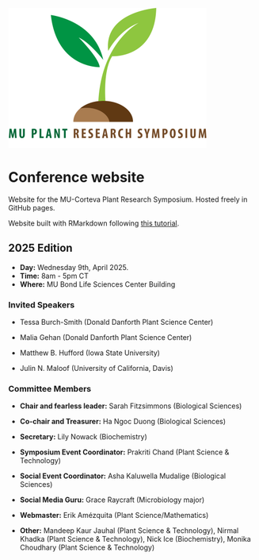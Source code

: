 ![](./figs25/mups_logo_small.png)

# Conference website

Website for the MU-Corteva Plant Research Symposium. Hosted freely in GitHub pages.

Website built with RMarkdown following [this tutorial](https://www.andreashandel.com/posts/2021-01-11-simple-github-website/index.html).

## 2025 Edition

- **Day:** Wednesday 9th, April 2025.
- **Time:** 8am - 5pm CT
- **Where:** MU Bond Life Sciences Center Building

### Invited Speakers

* Tessa Burch-Smith (Donald Danforth Plant Science Center)

* Malia Gehan (Donald Danforth Plant Science Center)

* Matthew B. Hufford (Iowa State University)

* Julin N. Maloof (University of California, Davis)

### Committee Members

* **Chair and fearless leader:** Sarah Fitzsimmons (Biological Sciences)

* **Co-chair and Treasurer:** Ha Ngoc Duong (Biological Sciences)

* **Secretary:** Lily Nowack (Biochemistry)

* **Symposium Event Coordinator:** Prakriti Chand (Plant Science & Technology)

* **Social Event Coordinator:** Asha Kaluwella Mudalige (Biological Sciences)

* **Social Media Guru:** Grace Raycraft (Microbiology major)

* **Webmaster:** Erik Am&eacute;zquita (Plant Science/Mathematics)
  
* **Other:** Mandeep Kaur Jauhal (Plant Science & Technology), Nirmal Khadka (Plant Science & Technology), Nick Ice (Biochemistry), Monika Choudhary (Plant Science & Technology)
